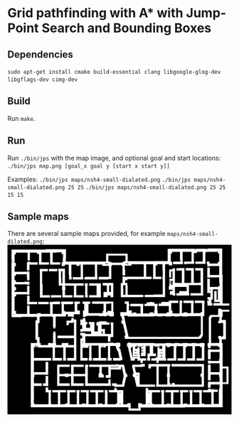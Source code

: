 # Grid pathfinding with A* with Jump-Point Search and Bounding Boxes

## Dependencies
`sudo apt-get install cmake build-essential clang libgoogle-glog-dev  libgflags-dev cimg-dev`

## Build
Run `make`.

## Run
Run `./bin/jps` with the map image, and optional goal and start locations:
`./bin/jps map.png [goal_x goal y [start x start y]]`

Examples:
`./bin/jps maps/nsh4-small-dialated.png`
`./bin/jps maps/nsh4-small-dialated.png 25 25`
`./bin/jps maps/nsh4-small-dialated.png 25 25 15 15`

## Sample maps
There are several sample maps provided, for example `maps/nsh4-small-dilated.png`:
![nsh4-small-dilated.png](maps/nsh4-small-dilated.png)

